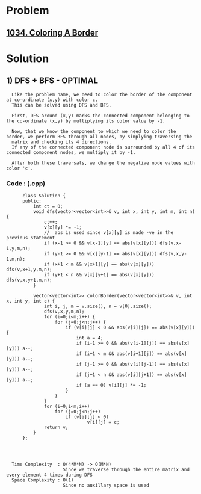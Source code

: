 # Problem

## [1034. Coloring A Border](https://leetcode.com/problems/coloring-a-border/)


# Solution 

## 1) DFS + BFS - OPTIMAL

      Like the problem name, we need to color the border of the component at co-ordinate (x,y) with color c.
      This can be solved using DFS and BFS.
      
      First, DFS around (x,y) marks the connected component belonging to the co-ordinate (x,y) by multiplying its color value by -1.
      
      Now, that we know the component to which we need to color the border, we perform BFS through all nodes, by simplying traversing the
      matrix and checking its 4 directions.
      If any of the connected component node is surrounded by all 4 of its connected component nodes, we multiply it by -1.
      
      After both these traversals, we change the negative node values with color 'c'.
      
      
   ### Code : (.cpp)
    
          class Solution {
          public:
              int ct = 0;
              void dfs(vector<vector<int>>& v, int x, int y, int m, int n) {
                  ct++;
                  v[x][y] *= -1;
                  //  abs is used since v[x][y] is made -ve in the previous statement
                  if (x-1 >= 0 && v[x-1][y] == abs(v[x][y])) dfs(v,x-1,y,m,n);
                  if (y-1 >= 0 && v[x][y-1] == abs(v[x][y])) dfs(v,x,y-1,m,n);
                  if (x+1 < m && v[x+1][y] == abs(v[x][y])) dfs(v,x+1,y,m,n);
                  if (y+1 < n && v[x][y+1] == abs(v[x][y])) dfs(v,x,y+1,m,n);
              }

              vector<vector<int>> colorBorder(vector<vector<int>>& v, int x, int y, int c) {
                  int i, j, m = v.size(), n = v[0].size();
                  dfs(v,x,y,m,n);
                  for (i=0;i<m;i++) {
                      for (j=0;j<n;j++) {
                          if (v[i][j] < 0 && abs(v[i][j]) == abs(v[x][y])) {
                              int a = 4;
                              if (i-1 >= 0 && abs(v[i-1][j]) == abs(v[x][y])) a--;
                              if (i+1 < m && abs(v[i+1][j]) == abs(v[x][y])) a--;
                              if (j-1 >= 0 && abs(v[i][j-1]) == abs(v[x][y])) a--;
                              if (j+1 < n && abs(v[i][j+1]) == abs(v[x][y])) a--;
                              if (a == 0) v[i][j] *= -1;
                          }
                      }
                  }
                  for (i=0;i<m;i++) 
                      for (j=0;j<n;j++) 
                          if (v[i][j] < 0)
                                  v[i][j] = c;
                  return v;
              }
          };


          

      Time Complexity  : O(4*M*N) -> O(M*N) 
                         Since we traverse through the entire matrix and every element 4 times during DFS
      Space Complexity : O(1)
                         Since no auxillary space is used
